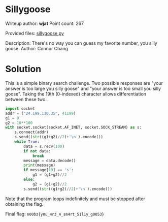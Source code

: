 # Sillygoose
Writeup author: **wjat**
Point count: 267

Provided files: [sillygoose.py](https://static.n00bzunit3d.xyz/Programming/Sillygoose/sillygoose.py)

Description: There's no way you can guess my favorite number, you silly goose. Author: Connor Chang

# Solution
This is a simple binary search challenge. Two possible responses are "your answer is too large you silly goose" and "your answer is too small you silly goose". Taking the 19th (0-indexed) character allows differentiation between these two.
```python
import socket
addr = ("24.199.110.35", 41199)
g1 = 0
g2 = 10**100
with socket.socket(socket.AF_INET, socket.SOCK_STREAM) as s:
    s.connect(addr)
    s.send((str((g1+g2)//2)+'\n').encode())
    while True:
        data = s.recv(100)
        if not data:
            break
        message = data.decode()
        print(message)
        if message[19] == 's':
            g1 = (g1+g2)//2
        else:
            g2 = (g1+g2)//2
        s.send((str((g1+g2)//2)+'\n').encode())
```
Note that the program loops indefinitely and must be stopped after obtaining the flag.

Final flag: `n00bz{y0u_4r3_4_sm4rt_51l1y_g0053}`